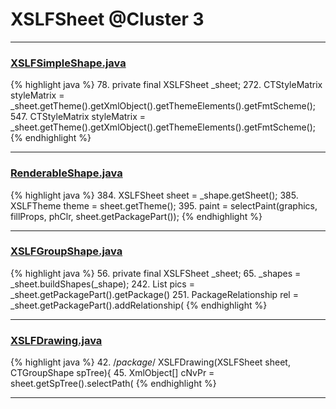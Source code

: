 # XSLFSheet @Cluster 3

***

### [XSLFSimpleShape.java](https://searchcode.com/codesearch/view/97406763/)
{% highlight java %}
78. private final XSLFSheet _sheet;
272.         CTStyleMatrix styleMatrix = _sheet.getTheme().getXmlObject().getThemeElements().getFmtScheme();
547.                 CTStyleMatrix styleMatrix = _sheet.getTheme().getXmlObject().getThemeElements().getFmtScheme();
{% endhighlight %}

***

### [RenderableShape.java](https://searchcode.com/codesearch/view/97406799/)
{% highlight java %}
384. XSLFSheet sheet = _shape.getSheet();
385. XSLFTheme theme = sheet.getTheme();
395.     paint = selectPaint(graphics, fillProps, phClr, sheet.getPackagePart());
{% endhighlight %}

***

### [XSLFGroupShape.java](https://searchcode.com/codesearch/view/97406700/)
{% highlight java %}
56. private final XSLFSheet _sheet;
65.     _shapes = _sheet.buildShapes(_shape);
242.     List<PackagePart>  pics = _sheet.getPackagePart().getPackage()
251.     PackageRelationship rel = _sheet.getPackagePart().addRelationship(
{% endhighlight %}

***

### [XSLFDrawing.java](https://searchcode.com/codesearch/view/97406826/)
{% highlight java %}
42. /*package*/ XSLFDrawing(XSLFSheet sheet, CTGroupShape spTree){
45.     XmlObject[] cNvPr = sheet.getSpTree().selectPath(
{% endhighlight %}

***

